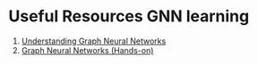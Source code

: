 # Useful Resources GNN learning

1. [Understanding Graph Neural Networks](https://www.youtube.com/playlist?list=PLV8yxwGOxvvoNkzPfCx2i8an--Tkt7O8Z)
2. [Graph Neural Networks (Hands-on)](https://www.youtube.com/playlist?list=PLB1nTQo4_y6sfLtCrGAKG_l7xOHjtYqBk)
